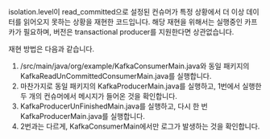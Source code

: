 isolation.level이 read_committed으로 설정된 컨슈머가 특정 상황에서 더 이상 데이터를 읽어오지 못하는 상황을 재현한 코드입니다. 
해당 재현을 위해서는 실행중인 카프카가 필요하며, 버전은 transactional producer를 지원한다면 상관없습니다.

재현 방법은 다음과 같습니다.

   1. /src/main/java/org/example/KafkaConsumerMain.java와 동일 패키지의 KafkaReadUnCommittedConsumerMain.java를 실행합니다.
   2. 마찬가지로 동일 패키지의 KafkaProducerMain.java를 실행하고, 1번에서 실행한 두 개의 컨슈머에서 메시지가 들어온 것을 확인합니다.
   3. KafkaProducerUnFinishedMain.java를 실행하고, 다시 한 번 KafkaProducerMain.java를 실행합니다.
   4. 2번과는 다르게, KafkaConsumerMain에서만 로그가 발생하는 것을 확인합니다.

